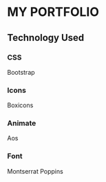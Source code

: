 # MY PORTFOLIO
## Technology Used
### CSS
Bootstrap
### Icons
Boxicons
### Animate
Aos
### Font
Montserrat
Poppins
